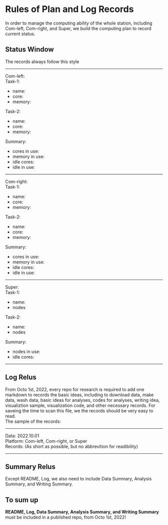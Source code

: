 # Rules of Plan and Log Records
     
In order to manage the computing ability of the whole station, including Com-left, Com-right, and Super, we build the computing plan to record current status.    
   
## Status Window
The records always follow this style
******************************     
Com-left:    
Task-1:     
- name:     
- core:     
- memory:      
     
Task-2:     
- name:
- core:
- memory:       
       
Summary:
- cores in use:
- memory in use:    
- idle cores:
- idle in use:    
******************************    
Com-right:    
Task-1:     
- name:     
- core:     
- memory:      
     
Task-2:     
- name:
- core:
- memory:       
       
Summary:
- cores in use:
- memory in use:    
- idle cores:
- idle in use:    
******************************      
Super:    
Task-1:     
- name:     
- nodes     
     
Task-2:     
- name:
- nodes  
       
Summary:
- nodes in use:
- idle cores:    
*******************************    
     
## Log Relus   
From Octo 1st, 2022, every repo for research is required to add one markdown to records the basic ideas, including to download data, make data, wash data, basic ideas for analyses, codes for analyses, writing idea, visualiztion sample, visualization code, and other necessary records. For saveing the time to scan this file, we the records should be very easy to read.    
The sample of the records:    
*******************************    
Data: 2022.10.01     
Platform: Com-left, Com-right, or Super       
Records: (As short as possible, but no abbrevition for readibility)         
*******************************      
      
## Summary Relus       
Except README, Log, we also need to include Data Summary, Analysis Summary, and Writing Summary.   
     
## To sum up      
**README, Log, Data Summary, Analysis Summary, and Writing Summary** must be included in a published repo, from Octo 1st, 2022! 
